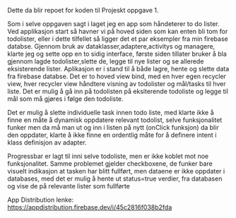 Dette da blir repoet for koden til Projeskt oppgave 1.


Som i selve oppgaven sagt i laget jeg en app som håndeterer to do lister.
Ved applikasjon start så havner vi på hoved siden som kan enten bli tom for todolister, eller i dette tilfellet så ligger det et par eksempler fra min firebase databse.
Gjennom bruk av dataklasser,adaptere,activitys og managere, klarte jeg og sette opp en to sidig interface, første siden tillater bruker å bla gjennom lagde todolister,slette de,
legge til nye lister og se allerede eksisterende lister. Aplikasjon er i stand til å både lagre, hente og slette data fra firebase databse. Det er to hoved view bind, med en hver egen 
recycler view, hver recycler view håndtere visning av todolister og mål/tasks til hver liste. Det er mulig å gå inn på todolisten på eksiterende todoliste og legge til mål som må gjøres
i følge den todoliste.

Det er mulig å slette individuelle task innen todo liste, med klarte ikke å finne en måte å dynamisk oppdatere relevant todolist, selve funksjonalitet funker men da må man ut og inn
i listen på nytt (onClick funksjon) da blir den oppdater, klarte å ikke finne en ordentlig måte for å definere intent i klass definisjon av adapter.

Progressbar er lagt til inni selve todoliste, men er ikke koblet mot noe funksjonalitet.
Samme problemet gjelder checkboxene, de funker bare visuelt indikasjon at tasken har blitt fullført, men dataene er ikke oppdater i databases, med det er mulig å hente ut status=true verdier,
fra databasen og vise de på relevante lister som fullførte




App Distribution lenke: https://appdistribution.firebase.dev/i/45c2816f038b2fda
